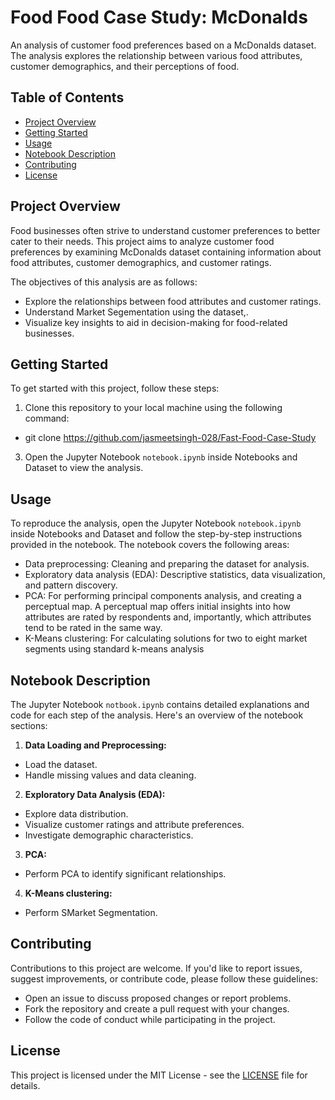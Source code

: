 # Food Food Case Study: McDonalds

An analysis of customer food preferences based on a McDonalds dataset. The analysis explores the relationship between various food attributes, customer demographics, and their perceptions of food.

## Table of Contents

- [Project Overview](#project-overview)
- [Getting Started](#getting-started)
- [Usage](#usage)
- [Notebook Description](#notebook-description)
- [Contributing](#contributing)
- [License](#license)

## Project Overview

Food businesses often strive to understand customer preferences to better cater to their needs. This project aims to analyze customer food preferences by examining McDonalds dataset containing information about food attributes, customer demographics, and customer ratings.

The objectives of this analysis are as follows:
- Explore the relationships between food attributes and customer ratings.
- Understand Market Segementation using the dataset,.
- Visualize key insights to aid in decision-making for food-related businesses.

## Getting Started

To get started with this project, follow these steps:

1. Clone this repository to your local machine using the following command:

-  git clone https://github.com/jasmeetsingh-028/Fast-Food-Case-Study


3. Open the Jupyter Notebook `notebook.ipynb` inside Notebooks and Dataset to view the analysis.

## Usage

To reproduce the analysis, open the Jupyter Notebook `notebook.ipynb` inside Notebooks and Dataset and follow the step-by-step instructions provided in the notebook. The notebook covers the following areas:

- Data preprocessing: Cleaning and preparing the dataset for analysis.
- Exploratory data analysis (EDA): Descriptive statistics, data visualization, and pattern discovery.
- PCA: For performing principal components analysis, and creating a perceptual map. A perceptual map offers initial insights into how attributes are rated by respondents and, importantly, which attributes tend to be rated in the same way.
- K-Means clustering: For calculating solutions for two to eight market segments using standard k-means analysis

## Notebook Description

The Jupyter Notebook `notbook.ipynb` contains detailed explanations and code for each step of the analysis. Here's an overview of the notebook sections:

1. **Data Loading and Preprocessing:**
- Load the dataset.
- Handle missing values and data cleaning.

2. **Exploratory Data Analysis (EDA):**
- Explore data distribution.
- Visualize customer ratings and attribute preferences.
- Investigate demographic characteristics.

3. **PCA:**
- Perform PCA to identify significant relationships.

4. **K-Means clustering:**
- Perform SMarket Segmentation.

## Contributing

Contributions to this project are welcome. If you'd like to report issues, suggest improvements, or contribute code, please follow these guidelines:

- Open an issue to discuss proposed changes or report problems.
- Fork the repository and create a pull request with your changes.
- Follow the code of conduct while participating in the project.

## License

This project is licensed under the MIT License - see the [LICENSE](LICENSE) file for details.
